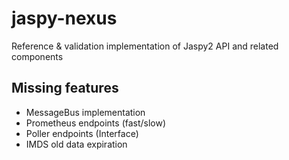 # jaspy-nexus

Reference & validation implementation of Jaspy2 API and related components

## Missing features

 - MessageBus implementation
 - Prometheus endpoints (fast/slow)
 - Poller endpoints (Interface)
 - IMDS old data expiration
